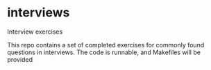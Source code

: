 # interviews
Interview exercises

This repo contains a set of completed exercises for commonly found questions in interviews. The code is runnable, and Makefiles will be provided
